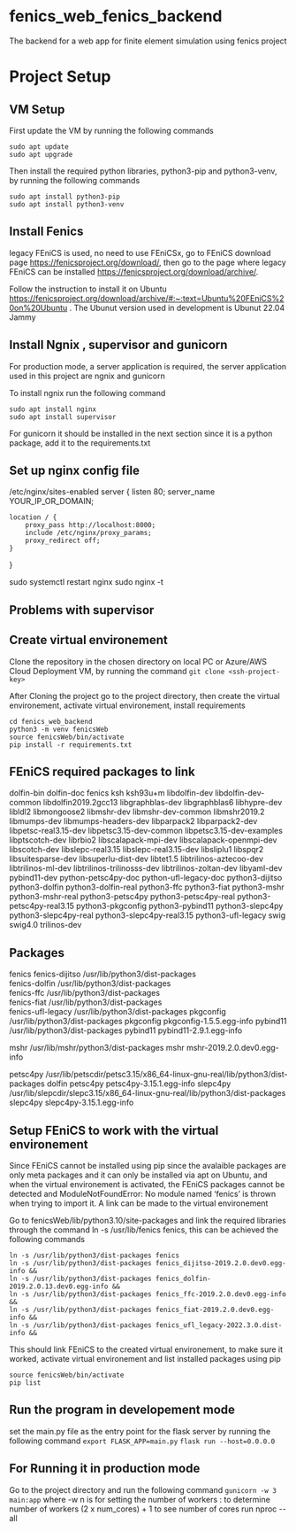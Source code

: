 # fenics_web_fenics_backend
The backend for a web app for finite element simulation using fenics project

# Project Setup
## VM Setup
First update the VM by running the following commands 
```
sudo apt update
sudo apt upgrade
```

Then install the required python libraries, python3-pip and python3-venv, by running the following commands
```
sudo apt install python3-pip
sudo apt install python3-venv
```

## Install Fenics
legacy FEniCS  is used, no need to use FEniCSx, go to FEniCS download page  https://fenicsproject.org/download/, then go to
the page where legacy FEniCS can be installed https://fenicsproject.org/download/archive/.

Follow the instruction to install it on Ubuntu https://fenicsproject.org/download/archive/#:~:text=Ubuntu%20FEniCS%20on%20Ubuntu .
The Ubunut version used in development is Ubunut 22.04 Jammy

## Install Ngnix , supervisor and gunicorn
For production mode, a server application is required, the server application used in this project are ngnix and gunicorn

To install ngnix run the following command
```
sudo apt install nginx
sudo apt install supervisor
```

For gunicorn it should be installed in the next section since it is a python package, add it to the requirements.txt

## Set up nginx config file
/etc/nginx/sites-enabled
server {
    listen 80;
    server_name YOUR_IP_OR_DOMAIN;

    location / {
        proxy_pass http://localhost:8000;
        include /etc/nginx/proxy_params;
        proxy_redirect off;
    }
}

sudo systemctl restart nginx
sudo nginx -t
## Problems with supervisor
## Create virtual environement
Clone the repository in the chosen directory on local PC or Azure/AWS Cloud Deployment VM, by running the command
`git clone <ssh-project-key>`

After Cloning the project go to the project directory, then create the virtual environement, activate virtual environement, install requirements

```
cd fenics_web_backend
python3 -m venv fenicsWeb
source fenicsWeb/bin/activate
pip install -r requirements.txt
```

## FEniCS required packages to link
dolfin-bin
dolfin-doc 
fenics 
ksh 
ksh93u+m 
libdolfin-dev 
libdolfin-dev-common 
libdolfin2019.2gcc13 
libgraphblas-dev 
libgraphblas6 
libhypre-dev 
libldl2 
libmongoose2 
libmshr-dev 
libmshr-dev-common
libmshr2019.2 
libmumps-dev 
libmumps-headers-dev 
libparpack2 
libparpack2-dev 
libpetsc-real3.15-dev 
libpetsc3.15-dev-common 
libpetsc3.15-dev-examples 
libptscotch-dev 
librbio2 
libscalapack-mpi-dev
libscalapack-openmpi-dev 
libscotch-dev 
libslepc-real3.15 
libslepc-real3.15-dev 
libsliplu1 
libspqr2 
libsuitesparse-dev 
libsuperlu-dist-dev 
libtet1.5 
libtrilinos-aztecoo-dev 
libtrilinos-ml-dev
libtrilinos-trilinosss-dev 
libtrilinos-zoltan-dev 
libyaml-dev 
pybind11-dev 
                                                python-petsc4py-doc 
                                                python-ufl-legacy-doc 
                                                python3-dijitso 
                                                python3-dolfin 
                                                python3-dolfin-real 
                                                python3-ffc 
                                                python3-fiat
                                                python3-mshr 
                                                python3-mshr-real 
                                                python3-petsc4py 
                                                python3-petsc4py-real 
                                                python3-petsc4py-real3.15 
                                                python3-pkgconfig 
                                                python3-pybind11 
python3-slepc4py 
python3-slepc4py-real 
python3-slepc4py-real3.15
                                                python3-ufl-legacy 
swig 
swig4.0 
trilinos-dev


## Packages
fenics
fenics-dijitso      /usr/lib/python3/dist-packages            
fenics-dolfin     /usr/lib/python3/dist-packages            
fenics-ffc        /usr/lib/python3/dist-packages           
fenics-fiat       /usr/lib/python3/dist-packages              
fenics-ufl-legacy  /usr/lib/python3/dist-packages
pkgconfig /usr/lib/python3/dist-packages pkgconfig pkgconfig-1.5.5.egg-info
pybind11 /usr/lib/python3/dist-packages pybind11 pybind11-2.9.1.egg-info

mshr  /usr/lib/mshr/python3/dist-packages mshr mshr-2019.2.0.dev0.egg-info

petsc4py /usr/lib/petscdir/petsc3.15/x86_64-linux-gnu-real/lib/python3/dist-packages dolfin petsc4py petsc4py-3.15.1.egg-info
slepc4py /usr/lib/slepcdir/slepc3.15/x86_64-linux-gnu-real/lib/python3/dist-packages slepc4py slepc4py-3.15.1.egg-info
## Setup FEniCS to work with the virtual environement
Since FEniCS cannot be installed using pip since the avalaible packages are only meta packages and it can only be installed via apt on
Ubuntu, and when the virtual environement is activated, the FEniCS packages cannot be detected and ModuleNotFoundError: No module named ‘fenics’ is thrown when trying to import it. A link can be made to the virtual environement

Go to fenicsWeb/lib/python3.10/site-packages and link the required libraries through the command ln -s /usr/lib/fenics fenics, this can be achieved the following commands
```
ln -s /usr/lib/python3/dist-packages fenics
ln -s /usr/lib/python3/dist-packages fenics_dijitso-2019.2.0.dev0.egg-info &&
ln -s /usr/lib/python3/dist-packages fenics_dolfin-2019.2.0.13.dev0.egg-info &&
ln -s /usr/lib/python3/dist-packages fenics_ffc-2019.2.0.dev0.egg-info &&
ln -s /usr/lib/python3/dist-packages fenics_fiat-2019.2.0.dev0.egg-info &&
ln -s /usr/lib/python3/dist-packages fenics_ufl_legacy-2022.3.0.dist-info &&
```

This should link FEniCS to the created virtual environement, to make sure it worked, activate virtual environement and list installed packages using pip

```
source fenicsWeb/bin/activate
pip list
```

## Run the program in developement mode
set the main.py file as the entry point for the flask server by running the following command
`export FLASK_APP=main.py`
`flask run --host=0.0.0.0`

## For Running it in production mode
Go to the project directory and run the following command
`gunicorn -w 3 main:app`
where -w n is for setting the number of workers <file-name>:<app-name>
to determine number of workers (2 x num_cores) + 1
to see number of cores run nproc --all